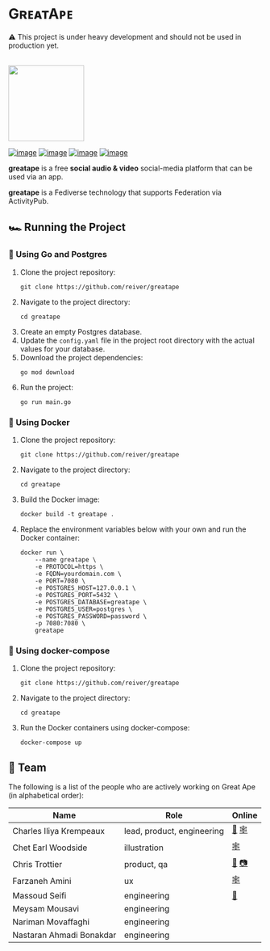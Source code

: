 # GʀᴇᴀᴛAᴘᴇ

⚠️ This project is under heavy development and should not be used in production yet.
<br /><br />

<img style="width:150px" src="https://raw.githubusercontent.com/reiver/greatape/master/assets/media/greatape-logo.png" />

[![image](https://img.shields.io/badge/Go-00A7D0?style=for-the-badge&logo=go&logoColor=white)](https://go.dev) [![image](https://img.shields.io/badge/ActivityPub-DD307D?style=for-the-badge&logoColor=white)](https://www.w3.org/TR/activitypub/) [![image](https://img.shields.io/badge/JSON--LD-FF6600?style=for-the-badge&logo=json&logoColor=white)](https://json-ld.org) [![image](https://img.shields.io/badge/PostgreSQL-40668D?style=for-the-badge&logo=postgresql&logoColor=white)](https://www.postgresql.org)

**greatape** is a free **social audio & video** social-media platform that can be used via an app.

**greatape** is a Fediverse technology that supports Federation via ActivityPub.

## 🏎️ Running the Project

### 🚀 Using Go and Postgres

1. Clone the project repository:
    ```
    git clone https://github.com/reiver/greatape
    ```
2. Navigate to the project directory: 
    ```
    cd greatape
    ```
3. Create an empty Postgres database.
4. Update the `config.yaml` file in the project root directory with the actual values for your database.
5. Download the project dependencies:
    ```
    go mod download
    ```
6. Run the project:
    ```
    go run main.go
    ```

### 🐳 Using Docker

1. Clone the project repository:
    ```
    git clone https://github.com/reiver/greatape
    ```
2. Navigate to the project directory: 
    ```
    cd greatape
    ```
3. Build the Docker image:
    ```
    docker build -t greatape .
    ```
4. Replace the environment variables below with your own and run the Docker container:
    ```
    docker run \
        --name greatape \
        -e PROTOCOL=https \
        -e FQDN=yourdomain.com \
        -e PORT=7080 \
        -e POSTGRES_HOST=127.0.0.1 \
        -e POSTGRES_PORT=5432 \
        -e POSTGRES_DATABASE=greatape \
        -e POSTGRES_USER=postgres \
        -e POSTGRES_PASSWORD=password \
        -p 7080:7080 \
        greatape
    ```

### 🐳 Using docker-compose

1. Clone the project repository:
    ```
    git clone https://github.com/reiver/greatape
    ```
2. Navigate to the project directory: 
    ```
    cd greatape
    ```
3. Run the Docker containers using docker-compose: 
    ```
    docker-compose up
    ```

## 👥 Team

The following is a list of the people who are actively working on Great Ape (in alphabetical order):

| Name                     | Role                       | Online                                                                             |
|--------------------------|----------------------------|------------------------------------------------------------------------------------|
| Charles Iliya Krempeaux  | lead, product, engineering | [🐘](https://mastodon.social/@reiver) [🕸️](http://changelog.ca/)                   |
| Chet Earl Woodside       | illustration               | [🕸️](http://cosmicblend.ca/)                                                       |
| Chris Trottier           | product, qa                | [🐘](https://calckey.social/@atomicpoet) [📷](https://peerverse.space/atomicpoet) |
| Farzaneh Amini           | ux                         | [🕸️](https://www.behance.net/farzanehamini)                                        |
| Massoud Seifi            | engineering                | [🐘](https://mastodon.social/@accesstoken)                                         |
| Meysam Mousavi           | engineering                |                                                                                    |
| Nariman Movaffaghi       | engineering                |                                                                                    |
| Nastaran Ahmadi Bonakdar | engineering                |                                                                                    |
